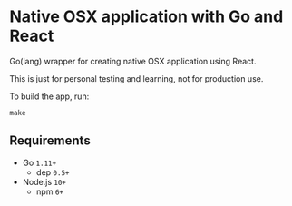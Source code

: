 # Native OSX application with Go and React

Go(lang) wrapper for creating native OSX application using React.

This is just for personal testing and learning, not for production use.

To build the app, run:

```console
make
```

## Requirements

- Go `1.11+`
  - dep `0.5+`
- Node.js `10+`
  - npm `6+`
